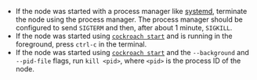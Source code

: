 - If the node was started with a process manager like [systemd](https://www.freedesktop.org/wiki/Software/systemd/), terminate the node using the process manager. The process manager should be configured to send `SIGTERM` and then, after about 1 minute, `SIGKILL`.
- If the node was started using [`cockroach start`](cockroach-start.html) and is running in the foreground, press `ctrl-c` in the terminal.
- If the node was started using [`cockroach start`](cockroach-start.html) and the `--background` and `--pid-file` flags, run `kill <pid>`, where `<pid>` is the process ID of the node.
